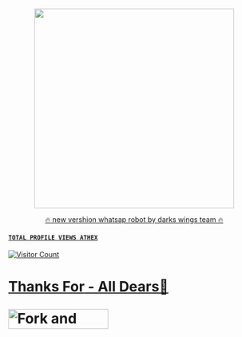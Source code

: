 </p>
<p align="center">
  <a href="#"><img src="http://readme-typing-svg.herokuapp.com?font=Raleway%3Awght%40900&weight=800&size=40&pause=1000&color=F70000&random=false&width=335&height=60&lines=TM+DARKS+WINGS"alt="">
</p>
<p align="center">
</p>
<p align="center">
<img src="https://telegra.ph/file/b3e90870a4c8f0f22a1b0.jpg" width="400" height="400"/>
</p>
<p align="center"> 
<u>🔥 new vershion whatsap robot by darks wings team 🔥</u>

</p> 
    
#### ```TOTAL PROFILE VIEWS ATHEX```
![Visitor Count](https://profile-counter.glitch.me/Athe45/count.svg)<h1>
<b>Thanks For</b> - All Dears🥰 

</p>

<p align="left">
<a href="https://github.com/Athe45/DW-DARK-ZOOZIE-MD/blob/main/README.md/fork"><img align="center" src="
https://telegra.ph/file/3cfc91cae282db352c156.png" alt="Fork and deploy" height="40" width="200" /></a>

# 
